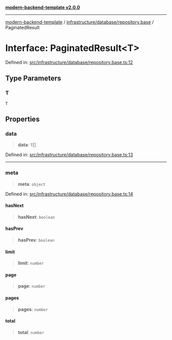 [**modern-backend-template v2.0.0**](../../../../README.md)

***

[modern-backend-template](../../../../modules.md) / [infrastructure/database/repository.base](../README.md) / PaginatedResult

# Interface: PaginatedResult\<T\>

Defined in: [src/infrastructure/database/repository.base.ts:12](https://github.com/maemreyo/saas-4cus-nodejs/blob/2a5b3f3aa11335dfa561e80e1feabb8e6084261e/src/infrastructure/database/repository.base.ts#L12)

## Type Parameters

### T

`T`

## Properties

### data

> **data**: `T`[]

Defined in: [src/infrastructure/database/repository.base.ts:13](https://github.com/maemreyo/saas-4cus-nodejs/blob/2a5b3f3aa11335dfa561e80e1feabb8e6084261e/src/infrastructure/database/repository.base.ts#L13)

***

### meta

> **meta**: `object`

Defined in: [src/infrastructure/database/repository.base.ts:14](https://github.com/maemreyo/saas-4cus-nodejs/blob/2a5b3f3aa11335dfa561e80e1feabb8e6084261e/src/infrastructure/database/repository.base.ts#L14)

#### hasNext

> **hasNext**: `boolean`

#### hasPrev

> **hasPrev**: `boolean`

#### limit

> **limit**: `number`

#### page

> **page**: `number`

#### pages

> **pages**: `number`

#### total

> **total**: `number`
